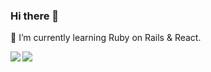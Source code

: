 ### Hi there 👋

🌱 I’m currently learning Ruby on Rails & React.

<a href="https://github.com/anuraghazra/github-readme-stats">
  <img align="left" src="https://github-readme-stats.vercel.app/api?username=yukinissie&count_private=true&show_icons=true&theme=chartreuse-dark" />
</a>
<a href="https://github.com/anuraghazra/github-readme-stats">
  <img align="left" src="https://github-readme-stats.vercel.app/api/top-langs/?username=yukinissie&layout=compact&theme=chartreuse-dark" />
</a>
